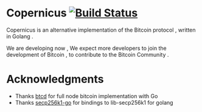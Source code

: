 # Copernicus  [![Build Status](https://travis-ci.org/btccom/copernicus.svg?branch=master)](https://travis-ci.org/btccom/copernicus)

Copernicus is an alternative implementation of the Bitcoin protocol , written in Golang .

We are developing now , We expect more developers to join the development of Bitcoin , to contribute to the Bitcoin Community .
  
# Acknowledgments
* Thanks [btcd](https://github.com/btcsuite/btcd) for full node bitcoin implementation with Go
* Thanks [secp256k1-go](https://github.com/btccom/secp256k1-go) for bindings to lib-secp256k1 for golang